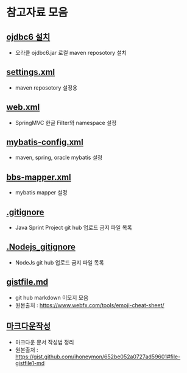 # 참고자료 모음

## [ojdbc6 설치](https://github.com/callor/Reference/blob/master/Setting/%EC%98%A4%EB%9D%BC%ED%81%B4Maven%EC%84%A4%EC%B9%98.md)
* 오라클 ojdbc6.jar 로컬 maven reposotory 설치


## [settings.xml](https://github.com/callor/Reference/blob/master/settings.xml)
* maven reposotory 설정용

## [web.xml](https://github.com/callor/Reference/blob/master/web.xml)
* SpringMVC 한글 Filter와 namespace 설정

## [mybatis-config.xml](https://github.com/callor/Reference/blob/master/mybatis-config.xml)
* maven, spring, oracle mybatis 설정

## [bbs-mapper.xml](https://github.com/callor/Reference/blob/master/bbs-mapper.xml)
* mybatis mapper 설정

## [.gitignore](https://github.com/callor/Reference/blob/master/.gitignore)
* Java Sprint Project git hub 업로드 금지 파일 목록

## [.Nodejs_gitignore](https://github.com/callor/Reference/blob/master/.Nodejs_gitignore)
* NodeJs git hub 업로드 금지 파일 목록


## [gistfile.md](https://github.com/callor/Reference/blob/master/%EC%83%98%ED%94%8C%EB%8D%B0%EC%9D%B4%ED%84%B0/gistfile.md) 
* git hub markdown 이모지 모음
* 원본출처 : https://www.webfx.com/tools/emoji-cheat-sheet/

## [마크다운작성](https://github.com/callor/Reference/blob/master/%EC%83%98%ED%94%8C%EB%8D%B0%EC%9D%B4%ED%84%B0/%5B%EA%B3%B5%ED%86%B5%5D%20%EB%A7%88%ED%81%AC%EB%8B%A4%EC%9A%B4%20markdown%20%EC%9E%91%EC%84%B1%EB%B2%95.md)
* 마크다운 문서 작성법 정리
* 원본출처 : https://gist.github.com/ihoneymon/652be052a0727ad59601#file-gistfile1-md
